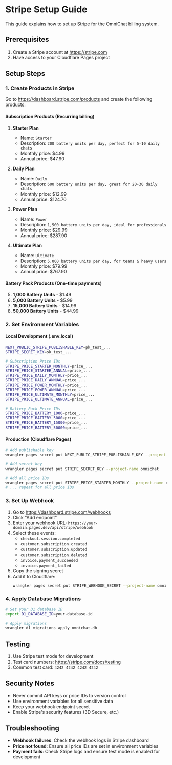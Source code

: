 # Stripe Setup Guide

This guide explains how to set up Stripe for the OmniChat billing system.

## Prerequisites

1. Create a Stripe account at https://stripe.com
2. Have access to your Cloudflare Pages project

## Setup Steps

### 1. Create Products in Stripe

Go to https://dashboard.stripe.com/products and create the following products:

#### Subscription Products (Recurring billing)

1. **Starter Plan**

   - Name: `Starter`
   - Description: `200 battery units per day, perfect for 5-10 daily chats`
   - Monthly price: $4.99
   - Annual price: $47.90

2. **Daily Plan**

   - Name: `Daily`
   - Description: `600 battery units per day, great for 20-30 daily chats`
   - Monthly price: $12.99
   - Annual price: $124.70

3. **Power Plan**

   - Name: `Power`
   - Description: `1,500 battery units per day, ideal for professionals`
   - Monthly price: $29.99
   - Annual price: $287.90

4. **Ultimate Plan**
   - Name: `Ultimate`
   - Description: `5,000 battery units per day, for teams & heavy users`
   - Monthly price: $79.99
   - Annual price: $767.90

#### Battery Pack Products (One-time payments)

5. **1,000 Battery Units** - $1.49
6. **5,000 Battery Units** - $5.99
7. **15,000 Battery Units** - $14.99
8. **50,000 Battery Units** - $44.99

### 2. Set Environment Variables

#### Local Development (.env.local)

```bash
NEXT_PUBLIC_STRIPE_PUBLISHABLE_KEY=pk_test_...
STRIPE_SECRET_KEY=sk_test_...

# Subscription Price IDs
STRIPE_PRICE_STARTER_MONTHLY=price_...
STRIPE_PRICE_STARTER_ANNUAL=price_...
STRIPE_PRICE_DAILY_MONTHLY=price_...
STRIPE_PRICE_DAILY_ANNUAL=price_...
STRIPE_PRICE_POWER_MONTHLY=price_...
STRIPE_PRICE_POWER_ANNUAL=price_...
STRIPE_PRICE_ULTIMATE_MONTHLY=price_...
STRIPE_PRICE_ULTIMATE_ANNUAL=price_...

# Battery Pack Price IDs
STRIPE_PRICE_BATTERY_1000=price_...
STRIPE_PRICE_BATTERY_5000=price_...
STRIPE_PRICE_BATTERY_15000=price_...
STRIPE_PRICE_BATTERY_50000=price_...
```

#### Production (Cloudflare Pages)

```bash
# Add publishable key
wrangler pages secret put NEXT_PUBLIC_STRIPE_PUBLISHABLE_KEY --project-name omnichat

# Add secret key
wrangler pages secret put STRIPE_SECRET_KEY --project-name omnichat

# Add all price IDs
wrangler pages secret put STRIPE_PRICE_STARTER_MONTHLY --project-name omnichat
# ... repeat for all price IDs
```

### 3. Set Up Webhook

1. Go to https://dashboard.stripe.com/webhooks
2. Click "Add endpoint"
3. Enter your webhook URL: `https://your-domain.pages.dev/api/stripe/webhook`
4. Select these events:
   - `checkout.session.completed`
   - `customer.subscription.created`
   - `customer.subscription.updated`
   - `customer.subscription.deleted`
   - `invoice.payment_succeeded`
   - `invoice.payment_failed`
5. Copy the signing secret
6. Add it to Cloudflare:
   ```bash
   wrangler pages secret put STRIPE_WEBHOOK_SECRET --project-name omnichat
   ```

### 4. Apply Database Migrations

```bash
# Set your D1 database ID
export D1_DATABASE_ID=your-database-id

# Apply migrations
wrangler d1 migrations apply omnichat-db
```

## Testing

1. Use Stripe test mode for development
2. Test card numbers: https://stripe.com/docs/testing
3. Common test card: `4242 4242 4242 4242`

## Security Notes

- Never commit API keys or price IDs to version control
- Use environment variables for all sensitive data
- Keep your webhook endpoint secret
- Enable Stripe's security features (3D Secure, etc.)

## Troubleshooting

- **Webhook failures**: Check the webhook logs in Stripe dashboard
- **Price not found**: Ensure all price IDs are set in environment variables
- **Payment fails**: Check Stripe logs and ensure test mode is enabled for development
